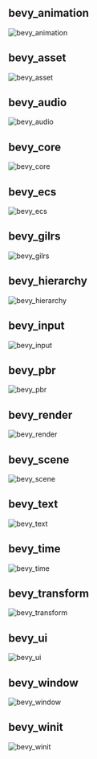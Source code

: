 ## bevy_animation

<picture>
<source media="(prefers-color-scheme: dark)" srcset="https://raw.githubusercontent.com/jakobhellermann/bevy_mod_debugdump/stageless/docs/by-crate/dark/schedule_Main_bevy_animation.dot.svg">
<img alt="bevy_animation" src="https://raw.githubusercontent.com/jakobhellermann/bevy_mod_debugdump/stageless/docs/by-crate/light/schedule_Main_bevy_animation.dot.svg">
</picture>

## bevy_asset

<picture>
<source media="(prefers-color-scheme: dark)" srcset="https://raw.githubusercontent.com/jakobhellermann/bevy_mod_debugdump/stageless/docs/by-crate/dark/schedule_Main_bevy_asset.dot.svg">
<img alt="bevy_asset" src="https://raw.githubusercontent.com/jakobhellermann/bevy_mod_debugdump/stageless/docs/by-crate/light/schedule_Main_bevy_asset.dot.svg">
</picture>

## bevy_audio

<picture>
<source media="(prefers-color-scheme: dark)" srcset="https://raw.githubusercontent.com/jakobhellermann/bevy_mod_debugdump/stageless/docs/by-crate/dark/schedule_Main_bevy_audio.dot.svg">
<img alt="bevy_audio" src="https://raw.githubusercontent.com/jakobhellermann/bevy_mod_debugdump/stageless/docs/by-crate/light/schedule_Main_bevy_audio.dot.svg">
</picture>

## bevy_core

<picture>
<source media="(prefers-color-scheme: dark)" srcset="https://raw.githubusercontent.com/jakobhellermann/bevy_mod_debugdump/stageless/docs/by-crate/dark/schedule_Main_bevy_core.dot.svg">
<img alt="bevy_core" src="https://raw.githubusercontent.com/jakobhellermann/bevy_mod_debugdump/stageless/docs/by-crate/light/schedule_Main_bevy_core.dot.svg">
</picture>

## bevy_ecs

<picture>
<source media="(prefers-color-scheme: dark)" srcset="https://raw.githubusercontent.com/jakobhellermann/bevy_mod_debugdump/stageless/docs/by-crate/dark/schedule_Main_bevy_ecs.dot.svg">
<img alt="bevy_ecs" src="https://raw.githubusercontent.com/jakobhellermann/bevy_mod_debugdump/stageless/docs/by-crate/light/schedule_Main_bevy_ecs.dot.svg">
</picture>

## bevy_gilrs

<picture>
<source media="(prefers-color-scheme: dark)" srcset="https://raw.githubusercontent.com/jakobhellermann/bevy_mod_debugdump/stageless/docs/by-crate/dark/schedule_Main_bevy_gilrs.dot.svg">
<img alt="bevy_gilrs" src="https://raw.githubusercontent.com/jakobhellermann/bevy_mod_debugdump/stageless/docs/by-crate/light/schedule_Main_bevy_gilrs.dot.svg">
</picture>

## bevy_hierarchy

<picture>
<source media="(prefers-color-scheme: dark)" srcset="https://raw.githubusercontent.com/jakobhellermann/bevy_mod_debugdump/stageless/docs/by-crate/dark/schedule_Main_bevy_hierarchy.dot.svg">
<img alt="bevy_hierarchy" src="https://raw.githubusercontent.com/jakobhellermann/bevy_mod_debugdump/stageless/docs/by-crate/light/schedule_Main_bevy_hierarchy.dot.svg">
</picture>

## bevy_input

<picture>
<source media="(prefers-color-scheme: dark)" srcset="https://raw.githubusercontent.com/jakobhellermann/bevy_mod_debugdump/stageless/docs/by-crate/dark/schedule_Main_bevy_input.dot.svg">
<img alt="bevy_input" src="https://raw.githubusercontent.com/jakobhellermann/bevy_mod_debugdump/stageless/docs/by-crate/light/schedule_Main_bevy_input.dot.svg">
</picture>

## bevy_pbr

<picture>
<source media="(prefers-color-scheme: dark)" srcset="https://raw.githubusercontent.com/jakobhellermann/bevy_mod_debugdump/stageless/docs/by-crate/dark/schedule_Main_bevy_pbr.dot.svg">
<img alt="bevy_pbr" src="https://raw.githubusercontent.com/jakobhellermann/bevy_mod_debugdump/stageless/docs/by-crate/light/schedule_Main_bevy_pbr.dot.svg">
</picture>

## bevy_render

<picture>
<source media="(prefers-color-scheme: dark)" srcset="https://raw.githubusercontent.com/jakobhellermann/bevy_mod_debugdump/stageless/docs/by-crate/dark/schedule_Main_bevy_render.dot.svg">
<img alt="bevy_render" src="https://raw.githubusercontent.com/jakobhellermann/bevy_mod_debugdump/stageless/docs/by-crate/light/schedule_Main_bevy_render.dot.svg">
</picture>

## bevy_scene

<picture>
<source media="(prefers-color-scheme: dark)" srcset="https://raw.githubusercontent.com/jakobhellermann/bevy_mod_debugdump/stageless/docs/by-crate/dark/schedule_Main_bevy_scene.dot.svg">
<img alt="bevy_scene" src="https://raw.githubusercontent.com/jakobhellermann/bevy_mod_debugdump/stageless/docs/by-crate/light/schedule_Main_bevy_scene.dot.svg">
</picture>

## bevy_text

<picture>
<source media="(prefers-color-scheme: dark)" srcset="https://raw.githubusercontent.com/jakobhellermann/bevy_mod_debugdump/stageless/docs/by-crate/dark/schedule_Main_bevy_text.dot.svg">
<img alt="bevy_text" src="https://raw.githubusercontent.com/jakobhellermann/bevy_mod_debugdump/stageless/docs/by-crate/light/schedule_Main_bevy_text.dot.svg">
</picture>

## bevy_time

<picture>
<source media="(prefers-color-scheme: dark)" srcset="https://raw.githubusercontent.com/jakobhellermann/bevy_mod_debugdump/stageless/docs/by-crate/dark/schedule_Main_bevy_time.dot.svg">
<img alt="bevy_time" src="https://raw.githubusercontent.com/jakobhellermann/bevy_mod_debugdump/stageless/docs/by-crate/light/schedule_Main_bevy_time.dot.svg">
</picture>

## bevy_transform

<picture>
<source media="(prefers-color-scheme: dark)" srcset="https://raw.githubusercontent.com/jakobhellermann/bevy_mod_debugdump/stageless/docs/by-crate/dark/schedule_Main_bevy_transform.dot.svg">
<img alt="bevy_transform" src="https://raw.githubusercontent.com/jakobhellermann/bevy_mod_debugdump/stageless/docs/by-crate/light/schedule_Main_bevy_transform.dot.svg">
</picture>

## bevy_ui

<picture>
<source media="(prefers-color-scheme: dark)" srcset="https://raw.githubusercontent.com/jakobhellermann/bevy_mod_debugdump/stageless/docs/by-crate/dark/schedule_Main_bevy_ui.dot.svg">
<img alt="bevy_ui" src="https://raw.githubusercontent.com/jakobhellermann/bevy_mod_debugdump/stageless/docs/by-crate/light/schedule_Main_bevy_ui.dot.svg">
</picture>

## bevy_window

<picture>
<source media="(prefers-color-scheme: dark)" srcset="https://raw.githubusercontent.com/jakobhellermann/bevy_mod_debugdump/stageless/docs/by-crate/dark/schedule_Main_bevy_window.dot.svg">
<img alt="bevy_window" src="https://raw.githubusercontent.com/jakobhellermann/bevy_mod_debugdump/stageless/docs/by-crate/light/schedule_Main_bevy_window.dot.svg">
</picture>

## bevy_winit

<picture>
<source media="(prefers-color-scheme: dark)" srcset="https://raw.githubusercontent.com/jakobhellermann/bevy_mod_debugdump/stageless/docs/by-crate/dark/schedule_Main_bevy_winit.dot.svg">
<img alt="bevy_winit" src="https://raw.githubusercontent.com/jakobhellermann/bevy_mod_debugdump/stageless/docs/by-crate/light/schedule_Main_bevy_winit.dot.svg">
</picture>

